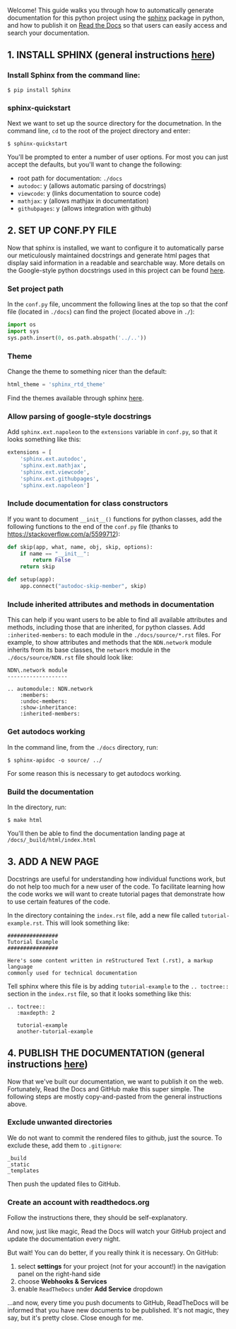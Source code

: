 Welcome! This guide walks you through how to automatically generate 
documentation for this python project using the 
[sphinx](http://www.sphinx-doc.org/en/stable/index.html) package in python, and 
how to publish it on 
[Read the Docs](https://readthedocs.org/)
so that users can easily access and search your documentation.

## 1. INSTALL SPHINX (general instructions [here](http://www.sphinx-doc.org/en/stable/tutorial.html))

### Install Sphinx from the command line:

```
$ pip install Sphinx
```

### sphinx-quickstart

Next we want to set up the source directory for the documetnation. In the 
command line, `cd` to the root of the project directory and enter:

```
$ sphinx-quickstart
```

You'll be prompted to enter a number of user options. For most you can just 
accept the defaults, but you'll want to change the following:

* root path for documentation: `./docs`
* `autodoc`: y (allows automatic parsing of docstrings)
* `viewcode`: y (links documentation to source code)
* `mathjax`: y (allows mathjax in documentation)
* `githubpages`: y (allows integration with github)

## 2. SET UP CONF.PY FILE
Now that sphinx is installed, we want to configure it to automatically parse our
meticulously maintained docstrings and generate html pages that display said 
information in a readable and searchable way. 
More details on the Google-style python docstrings used in this project can be 
found 
[here](http://sphinxcontrib-napoleon.readthedocs.io/en/latest/example_google.html).

### Set project path
In the `conf.py` file, uncomment the following lines at the top so that the conf 
file (located in `./docs`) can find the project (located above in `./`):

```python
import os
import sys
sys.path.insert(0, os.path.abspath('../..'))
```

### Theme
Change the theme to something nicer than the default:

```python
html_theme = 'sphinx_rtd_theme'
```

Find the themes available through sphinx 
[here](http://www.sphinx-doc.org/en/stable/theming.html).

### Allow parsing of google-style docstrings
Add `sphinx.ext.napoleon` to the `extensions` variable in `conf.py`, so that it
looks something like this:

```python
extensions = [
    'sphinx.ext.autodoc',
    'sphinx.ext.mathjax',
    'sphinx.ext.viewcode',
    'sphinx.ext.githubpages',
    'sphinx.ext.napoleon'] 
```

### Include documentation for class constructors
If you want to document `__init__()` functions for python classes, add the 
following functions to the end of the `conf.py` file 
(thanks to https://stackoverflow.com/a/5599712):

```python
def skip(app, what, name, obj, skip, options):
    if name == "__init__":
        return False
    return skip

def setup(app):
    app.connect("autodoc-skip-member", skip)
```

### Include inherited attributes and methods in documentation
This can help if you want users to be able to find all available attributes and
methods, including those that are inherited, for python classes. Add
`:inherited-members:` to each module in the `./docs/source/*.rst` files. For 
example, to show attributes and methods that the `NDN.network` module inherits 
from its base classes, the `network` module in the `./docs/source/NDN.rst` file 
should look like:

```
NDN\.network module
-------------------

.. automodule:: NDN.network
    :members:
    :undoc-members:
    :show-inheritance:
    :inherited-members:
```

### Get autodocs working
In the command line, from the `./docs` directory, run:

```
$ sphinx-apidoc -o source/ ../
```

For some reason this is necessary to get autodocs working.

### Build the documentation
In the directory, run:

```
$ make html
```

You'll then be able to find the documentation landing page at
`/docs/_build/html/index.html`

## 3. ADD A NEW PAGE 
Docstrings are useful for understanding how individual functions work, but do 
not help too much for a new user of the code. To facilitate learning how the
code works we will want to create tutorial pages that demonstrate how to use 
certain features of the code.

In the directory containing the `index.rst` file, add a new file called 
`tutorial-example.rst`. This will look something like:

```
################
Tutorial Example
################

Here's some content written in reStructured Text (.rst), a markup language 
commonly used for technical documentation
```

Tell sphinx where this file is by adding `tutorial-example` to the 
`.. toctree::` section in the `index.rst` file, so that it looks something like
this:

```
.. toctree::
   :maxdepth: 2

   tutorial-example
   another-tutorial-example
```

## 4. PUBLISH THE DOCUMENTATION (general instructions [here](http://dont-be-afraid-to-commit.readthedocs.io/en/latest/documentation.html))
Now that we've built our documentation, we want to publish it on the web. 
Fortunately, Read the Docs and GitHub make this super simple. The following steps
are mostly copy-and-pasted from the general instructions above.

### Exclude unwanted directories
We do not want to commit the rendered files to github, just the source. To 
exclude these, add them to `.gitignore`:

```
_build
_static
_templates
```

Then push the updated files to GitHub.

### Create an account with readthedocs.org
Follow the instructions there, they should be self-explanatory.

And now, just like magic, Read the Docs will watch your GitHub project and 
update the documentation every night.

But wait! You can do better, if you really think it is necessary. On GitHub:
1. select **settings** for your project (not for your account!) in the 
navigation panel on the right-hand side
2. choose **Webhooks & Services**
3. enable `ReadTheDocs` under **Add Service** dropdown

...and now, every time you push documents to GitHub, ReadTheDocs will be 
informed that you have new documents to be published. It's not magic, they say,
but it's pretty close. Close enough for me.

